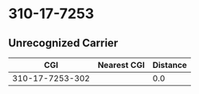 # 310-17-7253
## Unrecognized Carrier


| CGI | Nearest CGI | Distance |
|-----|-------------|----------|
| 310-17-7253-302 |  | 0.0 |
